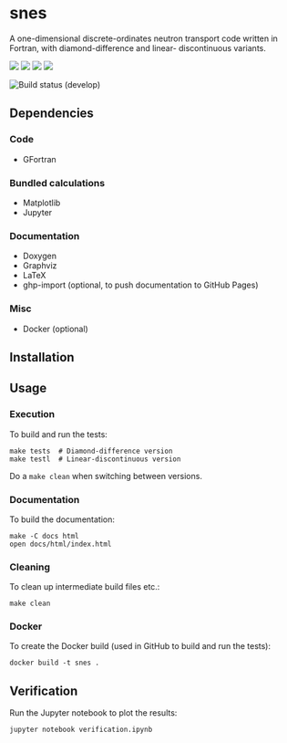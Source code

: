 snes
====

A one-dimensional discrete-ordinates neutron transport code written in Fortran, with diamond-difference and linear-
discontinuous variants.

<img src="https://img.shields.io/github/v/release/msleigh/snes?include_prereleases">
<img src="https://img.shields.io/github/license/msleigh/fcimc">
<img src="https://img.shields.io/github/last-commit/msleigh/snes">
<img src="https://img.shields.io/tokei/lines/github/msleigh/snes">

![Build status (`develop`)](https://github.com/msleigh/snes/actions/workflows/main.yml/badge.svg?branch=main)

## Dependencies

### Code

- GFortran

### Bundled calculations

- Matplotlib
- Jupyter

### Documentation

- Doxygen
- Graphviz
- LaTeX
- ghp-import (optional, to push documentation to GitHub Pages)

### Misc

- Docker (optional)

## Installation



## Usage

### Execution

To build and run the tests:

    make tests  # Diamond-difference version
    make testl  # Linear-discontinuous version

Do a `make clean` when switching between versions.

### Documentation

To build the documentation:

    make -C docs html
    open docs/html/index.html

### Cleaning

To clean up intermediate build files etc.:

    make clean

### Docker

To create the Docker build (used in GitHub to build and run the tests):

    docker build -t snes .

##  Verification

Run the Jupyter notebook to plot the results:

    jupyter notebook verification.ipynb

